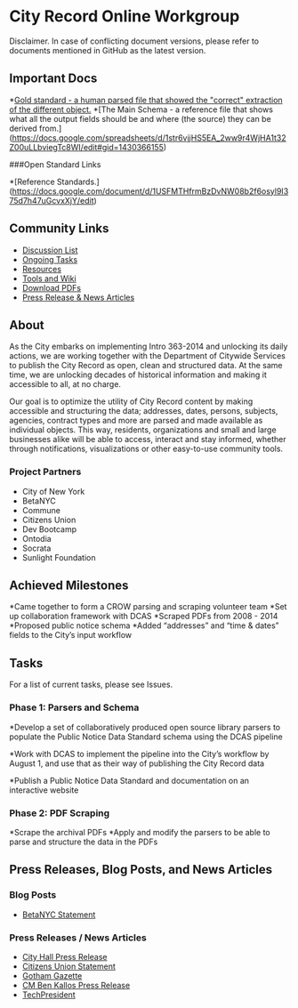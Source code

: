 # City Record Online Workgroup 

Disclaimer. In case of conflicting document versions, please refer to documents mentioned in GitHub as the latest version.

## Important Docs

*[Gold standard -  a human parsed file that showed the "correct" extraction of the different object.](https://docs.google.com/spreadsheets/d/1M-XbFTsVmbOn2LPyhyZchH0AiYGMaYcEXn1fypPyj-c/edit?usp=sharing)
*[The Main Schema -  a reference file that shows what all the output fields should be and where (the source) they can be derived from.] (https://docs.google.com/spreadsheets/d/1str6vjjHS5EA_2ww9r4WjHA1t32Z00uLLbviegTc8WI/edit#gid=1430366155)

###Open Standard Links

*[Reference Standards.] (https://docs.google.com/document/d/1USFMTHfrmBzDvNW08b2f6osyl9I375d7h47uGcvxXjY/edit)



## Community Links
* [Discussion List](http://talk.beta.nyc/c/working-groups/city-record-online)
* [Ongoing Tasks](https://github.com/CityOfNewYork/CROL-PDF/issues)
* [Resources](https://drive.google.com/drive/#folders/0B98QOZfGax93eWQyOHB4dWRWczg)
* [Tools and Wiki](https://github.com/CityOfNewYork/CROL-PDF/wiki)
* [Download PDFs](https://github.com/CityOfNewYork/CROL-PDF#download-pdfs)
* [Press Release & News Articles](https://github.com/CityOfNewYork/CROL-PDF#press-releases-blog-posts-and-news-articles)

## About

As the City embarks on implementing Intro 363-2014 and unlocking its daily actions, we are working together with the Department of Citywide Services to publish the City Record as open, clean and structured data. At the same time, we are unlocking decades of historical information and making it accessible to all, at no charge. 

Our goal is to optimize the utility of City Record content by making accessible and structuring the data; addresses, dates, persons, subjects, agencies, contract types and more are parsed and made available as individual objects. This way, residents, organizations and small and large businesses alike will be able to access, interact and stay informed, whether through notifications, visualizations or other easy-to-use community tools.


### Project Partners
* City of New York
* BetaNYC
* Commune
* Citizens Union 
* Dev Bootcamp 
* Ontodia
* Socrata
* Sunlight Foundation


## Achieved Milestones

*Came together to form a CROW parsing and scraping volunteer team
*Set up collaboration framework with DCAS
*Scraped PDFs from 2008 - 2014
*Proposed public notice schema
*Added “addresses” and “time & dates” fields to the City’s input workflow

## Tasks
For a list of current tasks, please see Issues.

### Phase 1: Parsers and Schema
*Develop a set of collaboratively produced open source library parsers to populate the Public Notice Data Standard schema using the DCAS pipeline 

*Work with DCAS to implement the pipeline into the City’s workflow by August 1, and use that as their way of publishing the City Record data

*Publish a Public Notice Data Standard and documentation on an interactive website

### Phase 2: PDF Scraping
*Scrape the archival PDFs
*Apply and modify the parsers to be able to parse and structure the data in the PDFs


## Press Releases, Blog Posts, and News Articles

### Blog Posts
* [BetaNYC Statement](http://blog.betanyc.org/post/94088164367/betanycs-statement-on-the-signing-of-nycs-openlaw-and)

### Press Releases / News Articles 
* [City Hall Press Release](http://www1.nyc.gov/office-of-the-mayor/news/393-14/mayor-bill-de-blasio-signs-two-transparency-bills-law-public-private-partnership-to)
* [Citizens Union Statement](http://us3.campaign-archive1.com/?u=ca0fb41d668202ba6cc542ca8&id=91fa752d3f&e=[UNIQID])
* [Gotham Gazette](http://www.gothamgazette.com/index.php/government/5211-de-blasio-embraces-civic-tech-bill-city-record-online)
* [CM Ben Kallos Press Release](http://benkallos.com/press-release/mayor-bill-de-blasio-signs-two-transparency-bills-law-announces-public-private-partner)
* [TechPresident](http://techpresident.com/news/25231/new-york-city-and-silicon-valley-local-government-innovation-gets-outside-help)
